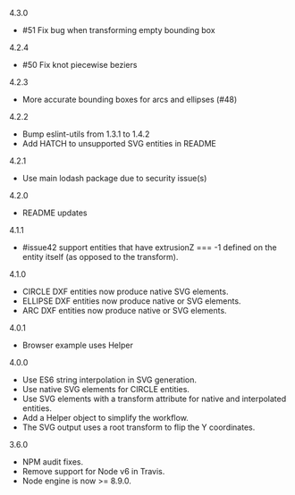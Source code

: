4.3.0
- #51 Fix bug when transforming empty bounding box

4.2.4
- #50 Fix knot piecewise beziers

4.2.3
- More accurate bounding boxes for arcs and ellipses (#48)

4.2.2
- Bump eslint-utils from 1.3.1 to 1.4.2
- Add HATCH to unsupported SVG entities in README

4.2.1
- Use main lodash package due to security issue(s)

4.2.0
- README updates

4.1.1
- #issue42 support entities that have extrusionZ === -1 defined on the entity itself (as opposed to the transform).

4.1.0
- CIRCLE DXF entities now produce native <circle /> SVG elements.
- ELLIPSE DXF entities now produce native <path d="A..."/> or <ellipse /> SVG elements.
- ARC DXF entities now produce native <path d="A..."/> or <ellipse /> SVG elements.

4.0.1
- Browser example uses Helper

4.0.0
- Use ES6 string interpolation in SVG generation.
- Use native SVG <circle /> elements for CIRCLE entities.
- Use SVG <g/> elements with a transform attribute for native and interpolated entities.
- Add a Helper object to simplify the workflow.
- The SVG output uses a root transform to flip the Y coordinates.

3.6.0
- NPM audit fixes.
- Remove support for Node v6 in Travis.
- Node engine is now >= 8.9.0.
